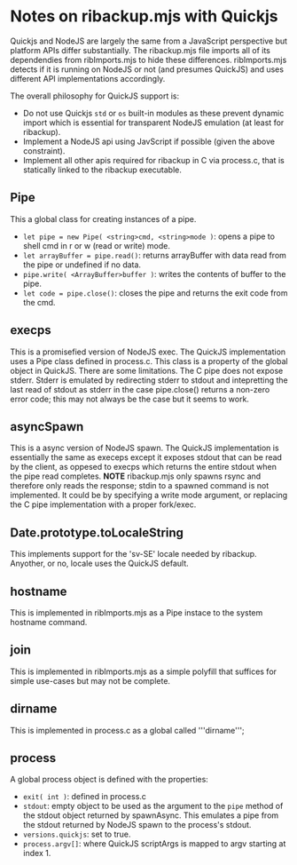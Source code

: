# Notes on ribackup.mjs with Quickjs
Quickjs and NodeJS are largely the same from a JavaScript perspective but platform APIs differ substantially. The ribackup.mjs file imports all of its dependendies from ribImports.mjs to hide these differences. ribImports.mjs detects if it is running on NodeJS or not (and presumes QuickJS) and uses different API implementations accordingly.

The overall philosophy for QuickJS support is:
- Do not use Quickjs ```std``` or ```os``` built-in modules as these prevent dynamic import which is essential for transparent NodeJS emulation (at least for ribackup).
- Implement a NodeJS api using JavScript if possible (given the above constraint).
- Implement all other apis required for ribackup in C via process.c, that is statically linked to the ribackup executable.

## Pipe
This a global class for creating instances of a pipe.
- ```let pipe = new Pipe( <string>cmd, <string>mode )```: opens a pipe to shell cmd in r or w (read or write) mode.
- ```let arrayBuffer = pipe.read()```: returns arrayBuffer with data read from the pipe or undefined if no data.
- ```pipe.write( <ArrayBuffer>buffer )```: writes the contents of buffer to the pipe.
- ```let code = pipe.close()```: closes the pipe and returns the exit code from the cmd.

## execps
This is a promisefied version of NodeJS exec. The QuickJS implementation uses a Pipe class defined in process.c. This class is a property of the global object in QuickJS. There are some limitations. The C pipe does not expose stderr. Stderr is emulated by redirecting stderr to stdout and intepretting the last read of stdout as stderr in the case pipe.close() returns a non-zero error code; this may not always be the case but it seems to work.

## asyncSpawn
This is a async version of NodeJS spawn. The QuickJS implementation is essentially the same as execeps except it exposes stdout that can be read by the client, as oppesed to execps which returns the entire stdout when the pipe read completes. **NOTE** ribackup.mjs only spawns rsync and therefore only reads the response; stdin to a spawned command is not implemented. It could be by specifying a write mode argument, or replacing the C pipe implementation with a proper fork/exec.

## Date.prototype.toLocaleString
This implements support for the 'sv-SE' locale needed by ribackup. Anyother, or no, locale uses the QuickJS default.

## hostname
This is implemented in ribImports.mjs as a Pipe instace to the system hostname command.

## join
This is implemented in ribImports.mjs as a simple polyfill that suffices for simple use-cases but may not be complete.

## dirname
This is implemented in process.c as a global called '''dirname''';

## process
A global process object is defined with the properties:
- ```exit( int )```: defined in process.c
- ```stdout```: empty object to be used as the argument to the ```pipe``` method of the stdout object returned by spawnAsync. This emulates a pipe from the stdout returned by NodeJS spawn to the process's stdout.
- ```versions.quickjs```: set to true.
- ```process.argv[]```: where QuickJS scriptArgs is mapped to argv starting at index 1.

